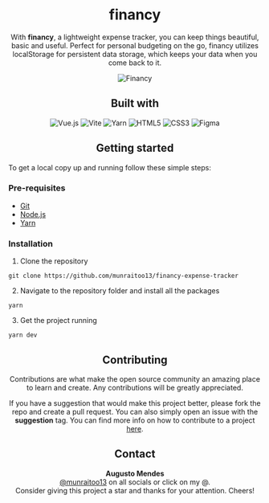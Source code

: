 <div align="center">
  <h1>financy</h1>
  <p>
    With <b>financy</b>, a lightweight expense tracker, you can keep things beautiful, basic and useful. Perfect for personal budgeting on the go, financy utilizes localStorage for persistent data storage, which keeps your data when you come back to it.
  </p>
  <p>
    <img src="https://i.imgur.com/orKY4wZ.png" alt="Financy" />
  </p>
</div>

<div align="center">
  <h2>Built with</h2>
  <img src="https://img.shields.io/badge/vue.js-%2335495e.svg?style=for-the-badge&logo=vuedotjs&logoColor=%234FC08D" alt="Vue.js" />
  <img src="https://img.shields.io/badge/vite-%23646CFF.svg?style=for-the-badge&logo=vite&logoColor=white" alt="Vite" />
  <img src="https://img.shields.io/badge/yarn-%232C8EBB.svg?style=for-the-badge&logo=yarn&logoColor=white" alt="Yarn" />
  <img src="https://img.shields.io/badge/html5-%23E34F26.svg?style=for-the-badge&logo=html5&logoColor=white" alt="HTML5" />
  <img src="https://img.shields.io/badge/css3-%231572B6.svg?style=for-the-badge&logo=css3&logoColor=white" alt="CSS3" />
  <img src="https://img.shields.io/badge/figma-%23F24E1E.svg?style=for-the-badge&logo=figma&logoColor=white" alt="Figma" />
</div>

<h2 align="center">Getting started</h2>

To get a local copy up and running follow these simple steps:

### Pre-requisites

- [Git](https://git-scm.com/downloads)
- [Node.js](https://nodejs.org/en/download/)
- [Yarn](https://classic.yarnpkg.com/lang/en/docs/install/)

### Installation

1. Clone the repository

```
git clone https://github.com/munraitoo13/financy-expense-tracker
```

2. Navigate to the repository folder and install all the packages

```
yarn
```

3. Get the project running

```
yarn dev
```

<div align="center">
  <h2>Contributing</h2>
  <p>Contributions are what make the open source community an amazing place to learn and create. Any contributions will be greatly appreciated.</p>
  <p>If you have a suggestion that would make this project better, please fork the repo and create a pull request. You can also simply open an issue with the <b>suggestion</b> tag. You can find more info on how to contribute to a project <a href="https://git-scm.com/book/en/v2/GitHub-Contributing-to-a-Project">here</a>.</p>
</div>

<div align="center">
  <h2>Contact</h2>
  <b>Augusto Mendes</b><br>
  <a href="https://linktr.ee/munraitoo13">@munraitoo13</a> on all socials or click on my @.<br>
  Consider giving this project a star and thanks for your attention. Cheers! 
</div>
